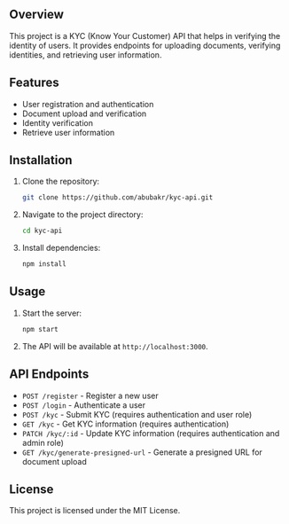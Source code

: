## Overview

This project is a KYC (Know Your Customer) API that helps in verifying the identity of users. It provides endpoints for uploading documents, verifying identities, and retrieving user information.

## Features

- User registration and authentication
- Document upload and verification
- Identity verification
- Retrieve user information

## Installation

1. Clone the repository:
   ```sh
   git clone https://github.com/abubakr/kyc-api.git
   ```
2. Navigate to the project directory:
   ```sh
   cd kyc-api
   ```
3. Install dependencies:
   ```sh
   npm install
   ```

## Usage

1. Start the server:
   ```sh
   npm start
   ```
2. The API will be available at `http://localhost:3000`.

## API Endpoints

- `POST /register` - Register a new user
- `POST /login` - Authenticate a user
- `POST /kyc` - Submit KYC (requires authentication and user role)
- `GET /kyc` - Get KYC information (requires authentication)
- `PATCH /kyc/:id` - Update KYC information (requires authentication and admin role)
- `GET /kyc/generate-presigned-url` - Generate a presigned URL for document upload

## License

This project is licensed under the MIT License.
